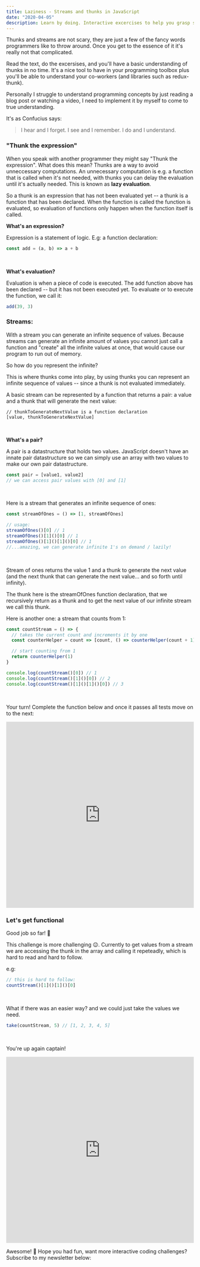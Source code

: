 ```yaml
---
title: Laziness - Streams and thunks in JavaScript
date: "2020-04-05"
description: Learn by doing. Interactive excercises to help you grasp streams and thunks.
---
```


Thunks and streams are not scary, they are just a few of the fancy words programmers like to throw around. Once you get to the essence of it it's really not that complicated.

Read the text, do the excersises, and you'll have a basic understanding of thunks in no time. It's a nice tool to have in your programming toolbox plus you'll be able to understand your co-workers (and libraries such as redux-thunk).

Personally I struggle to understand programming concepts by just reading a blog post or watching a video, I need to implement it by myself to come to true understanding.

It's as Confucius says:

> I hear and I forget. I see and I remember. I do and I understand.

### "Thunk the expression"

When you speak with another programmer they might say "Thunk the expression". What does this mean? Thunks are a way to avoid unneccessary computations. An unnecessary computation is e.g. a function that is called when it's not needed, with thunks you can delay the evaluation until it's actually needed. This is known as **lazy evaluation**.

So a thunk is an expression that has not been evaluated yet -- a thunk is a function that has been declared. When the function is called the function is evaluated, so evaluation of functions only happen when the function itself is called.

**What's an expression?**

Expression is a statement of logic. E.g: a function declaration:

```javascript
const add = (a, b) => a + b
```

<br />

**What's evaluation?**

Evaluation is when a piece of code is executed. The add function above has been declared -- but it has not been executed yet. To evaluate or to execute the function, we call it:

```javascript
add(39, 3)
```

### Streams:

With a stream you can generate an infinite sequence of values. Because streams can generate an infinite amount of values you cannot just call a function and "create" all the infinite values at once, that would cause our program to run out of memory.

So how do you represent the infinite?

This is where thunks come into play, by using thunks you can represent an infinite sequence of values -- since a thunk is not evaluated immediately.

A basic stream can be represented by a function that returns a pair: a value and a thunk that will generate the next value:

```
// thunkToGenerateNextValue is a function declaration
[value, thunkToGenerateNextValue]
```

<br />

**What's a pair?**

A pair is a datastructure that holds two values. JavaScript doesn't have an innate pair datastructure so we can simply use an array with two values to make our own pair datastructure.

```javascript
const pair = [value1, value2]
// we can access pair values with [0] and [1]
```

<br />

Here is a stream that generates an infinite sequence of ones:

```javascript
const streamOfOnes = () => [1, streamOfOnes]

// usage:
streamOfOnes()[0] // 1
streamOfOnes()[1]()[0] // 1
streamOfOnes()[1]()[1]()[0] // 1
//...amazing, we can generate infinite 1's on demand / lazily!
```

<br/>

Stream of ones returns the value 1 and a thunk to generate the next value (and the next thunk that can generate the next value... and so forth until infinity).

The thunk here is the streamOfOnes function declaration, that we recursively return as a thunk
and to get the next value of our infinite stream we call this thunk.

Here is another one: a stream that counts from 1:

```javascript
const countStream = () => {
  // takes the current count and increments it by one
  const counterHelper = count => [count, () => counterHelper(count + 1)]

  // start counting from 1
  return counterHelper(1)
}

console.log(countStream()[0]) // 1
console.log(countStream()[1]()[0]) // 2
console.log(countStream()[1]()[1]()[0]) // 3
```

<br />

Your turn! Complete the function below and once it passes all tests move on to the next:

<iframe frameborder="0" width="100%" height="500px" src="https://repl.it/@oskarahlroth/Thunks?lite=true"></iframe>

### Let's get functional

Good job so far! 🎉

This challenge is more challenging 😉. Currently to get values from a stream we are accessing the thunk in the array and calling it repeteadly, which is hard to read and hard to follow.

e.g:

```javascript
// this is hard to follow:
countStream()[1]()[1]()[0]
```

<br />

What if there was an easier way? and we could just take the values we need.

```javascript
take(countStream, 5) // [1, 2, 3, 4, 5]
```

<br/>

You're up again captain!

<iframe frameborder="0" width="100%" height="500px" src="https://repl.it/@oskarahlroth/Take?lite=true"></iframe>

Awesome! 🚀 Hope you had fun, want more interactive coding challenges?
Subscribe to my newsletter below:
